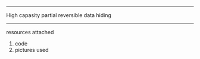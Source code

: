 ************

High capasity partial reversible data hiding 

************
resources attached
1. code
2. pictures used
